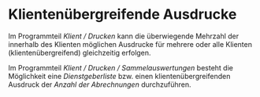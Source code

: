 # Klientenübergreifende Ausdrucke

Im Programmteil *Klient / Drucken* kann die überwiegende Mehrzahl der innerhalb des Klienten möglichen Ausdrucke für mehrere oder alle Klienten (klientenübergreifend) gleichzeitig erfolgen.

Im Programmteil *Klient / Drucken / Sammelauswertungen* besteht die Möglichkeit eine *Dienstgeberliste* bzw. einen klientenübergreifenden Ausdruck der *Anzahl der Abrechnungen* durchzuführen.